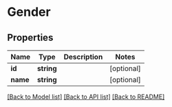 # Gender

## Properties

 Name     | Type       | Description | Notes      
----------|------------|-------------|------------
 **id**   | **string** |             | [optional] 
 **name** | **string** |             | [optional] 

[[Back to Model list]](../../README.md#documentation-for-models) [[Back to API list]](../../README.md#documentation-for-api-endpoints) [[Back to README]](../../README.md)


